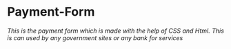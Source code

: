 # Payment-Form
*This is the payment form which is made with the help of CSS and Html. 
This is can used by any government sites or any bank for services*
